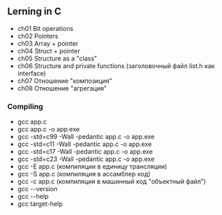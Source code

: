 
## Lerning in C

- ch01 Bit operations
- ch02 Pointers
- ch03 Array + pointer
- ch04 Struct + pointer
- ch05 Structure as a "class"
- ch06 Structure and private functions (заголовочный файл list.h как interface)
- ch07 Отношение "композиция"
- ch08 Отношение "aгрегация"


### Compiling

- gcc app.c
- gcc app.c -o app.exe
- gcc -std=c99 -Wall -pedantic app.c -o app.exe
- gcc -std=c11 -Wall -pedantic app.c -o app.exe
- gcc -std=c17 -Wall -pedantic app.c -o app.exe
- gcc -std=c23 -Wall -pedantic app.c -o app.exe
- gcc -E app.c (компиляции в единицу трансляции)
- gcc -S app.c (компиляция в асcамблер код)
- gcc -c app.c (компиляция в машинный код "объектный файл")
- gcc --version
- gcc --help
- gcc target-help

